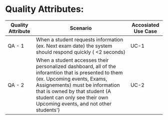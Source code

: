# Quality Attributes:

| Quality Attribute | Scenario | Accosiated Use Case |
|-------------------|----------|-------------|
| QA - 1 | When a student requests information (ex. Next exam date) the system should respond quickly ( <2 seconds) | UC-1 | 
| QA - 2 | When a student accesses their personalized dashboard, all of the inforamtion that is presented to them (ex. Upcoming events, Exams, Assignements) must be information that is owned by that student (A student can only see their own Upcoming events, and not other students') | UC-2 | 
